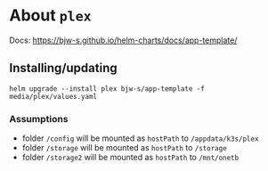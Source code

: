 About `plex`
===
Docs: https://bjw-s.github.io/helm-charts/docs/app-template/


Installing/updating
---

```shell
helm upgrade --install plex bjw-s/app-template -f media/plex/values.yaml
```

### Assumptions
- folder `/config` will be mounted as `hostPath` to `/appdata/k3s/plex`
- folder `/storage` will be mounted as `hostPath` to `/storage`
- folder `/storage2` will be mounted as `hostPath` to `/mnt/onetb`
